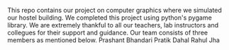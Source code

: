 This repo contains our project on computer graphics where we simulated our hostel building.
We completed this project using python's pygame library.
We are extremely thankful to all our teachers, lab instructors and collegues for their support and guidance.
Our team consists of three members as mentioned below.
Prashant Bhandari
Pratik Dahal
Rahul Jha
